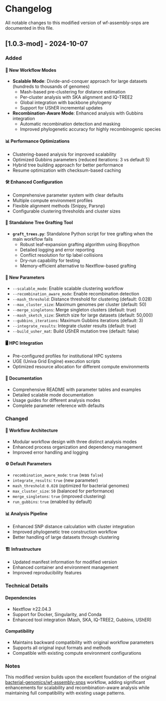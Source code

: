 # Changelog

All notable changes to this modified version of wf-assembly-snps are documented in this file.

## [1.0.3-mod] - 2024-10-07

### Added

#### 🚀 New Workflow Modes
- **Scalable Mode**: Divide-and-conquer approach for large datasets (hundreds to thousands of genomes)
  - Mash-based pre-clustering for distance estimation
  - Per-cluster analysis with SKA alignment and IQ-TREE2
  - Global integration with backbone phylogeny
  - Support for UShER incremental updates
- **Recombination-Aware Mode**: Enhanced analysis with Gubbins integration
  - Automatic recombination detection and masking
  - Improved phylogenetic accuracy for highly recombinogenic species

#### 📊 Performance Optimizations
- Clustering-based analysis for improved scalability
- Optimized Gubbins parameters (reduced iterations: 3 vs default 5)
- Hybrid tree building approach for better performance
- Resume optimization with checksum-based caching

#### 🛠️ Enhanced Configuration
- Comprehensive parameter system with clear defaults
- Multiple compute environment profiles
- Flexible alignment methods (Snippy, Parsnp)
- Configurable clustering thresholds and cluster sizes

#### 🌳 Standalone Tree Grafting Tool
- **`graft_trees.py`**: Standalone Python script for tree grafting when the main workflow fails
  - Robust leaf-expansion grafting algorithm using Biopython
  - Detailed logging and error reporting
  - Conflict resolution for tip label collisions
  - Dry-run capability for testing
  - Memory-efficient alternative to Nextflow-based grafting

#### 📁 New Parameters
- `--scalable_mode`: Enable scalable clustering workflow
- `--recombination_aware_mode`: Enable recombination detection
- `--mash_threshold`: Distance threshold for clustering (default: 0.028)
- `--max_cluster_size`: Maximum genomes per cluster (default: 50)
- `--merge_singletons`: Merge singleton clusters (default: true)
- `--mash_sketch_size`: Sketch size for large datasets (default: 50,000)
- `--gubbins_iterations`: Maximum Gubbins iterations (default: 3)
- `--integrate_results`: Integrate cluster results (default: true)
- `--build_usher_mat`: Build UShER mutation tree (default: false)

#### 🖥️ HPC Integration
- Pre-configured profiles for institutional HPC systems
- UGE (Univa Grid Engine) execution scripts
- Optimized resource allocation for different compute environments

#### 📖 Documentation
- Comprehensive README with parameter tables and examples
- Detailed scalable mode documentation
- Usage guides for different analysis modes
- Complete parameter reference with defaults

### Changed

#### 🔄 Workflow Architecture
- Modular workflow design with three distinct analysis modes
- Enhanced process organization and dependency management
- Improved error handling and logging

#### ⚙️ Default Parameters
- `recombination_aware_mode`: `true` (was `false`)
- `integrate_results`: `true` (new parameter)
- `mash_threshold`: `0.028` (optimized for bacterial genomes)
- `max_cluster_size`: `50` (balanced for performance)
- `merge_singletons`: `true` (improved clustering)
- `run_gubbins`: `true` (enabled by default)

#### 📊 Analysis Pipeline
- Enhanced SNP distance calculation with cluster integration
- Improved phylogenetic tree construction workflow
- Better handling of large datasets through clustering

#### 🏗️ Infrastructure
- Updated manifest information for modified version
- Enhanced container and environment management
- Improved reproducibility features

### Technical Details

#### Dependencies
- Nextflow ≥22.04.3
- Support for Docker, Singularity, and Conda
- Enhanced tool integration (Mash, SKA, IQ-TREE2, Gubbins, UShER)

#### Compatibility
- Maintains backward compatibility with original workflow parameters
- Supports all original input formats and methods
- Compatible with existing compute environment configurations

### Notes

This modified version builds upon the excellent foundation of the original 
[bacterial-genomics/wf-assembly-snps](https://github.com/bacterial-genomics/wf-assembly-snps) 
workflow, adding significant enhancements for scalability and recombination-aware analysis 
while maintaining full compatibility with existing usage patterns.